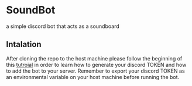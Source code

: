 # SoundBot
a simple discord bot that acts as a soundboard
## Intalation 
After cloning the repo to the host machine please follow the beginning of this [tutroial](https://realpython.com/how-to-make-a-discord-bot-python/) in order to learn how to generate your discord TOKEN and how to add the bot to your server. Remember to export your discord TOKEN as an environmental variable on your host machine before running the bot. 
